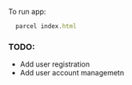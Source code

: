 To run app:
```js
  parcel index.html
```

### TODO:
  - Add user registration
  - Add user account managemetn